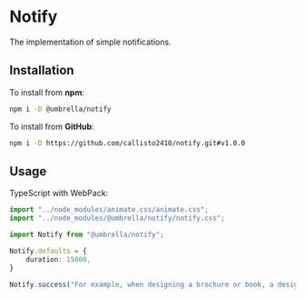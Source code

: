 # Notify

The implementation of simple notifications.

## Installation

To install from **npm**:
```sh
npm i -D @umbrella/notify
```

To install from **GitHub**:
```sh
npm i -D https://github.com/callisto2410/notify.git#v1.0.0
```

## Usage

TypeScript with WebPack:
```ts
import "../node_modules/animate.css/animate.css";
import "../node_modules/@umbrella/notify/notify.css";

import Notify from "@umbrella/notify";

Notify.defaults = {
    duration: 15000,
}

Notify.success("For example, when designing a brochure or book, a designer ...");
```
